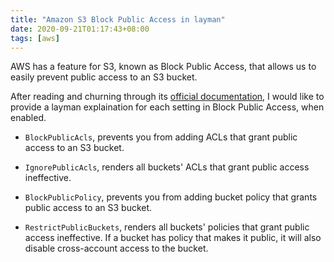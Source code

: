 ```yaml
---
title: "Amazon S3 Block Public Access in layman"
date: 2020-09-21T01:17:43+08:00
tags: [aws]
---
```

AWS has a feature for S3, known as Block Public Access, that allows us to easily prevent public access to an S3 bucket.

After reading and churning through its [official documentation](https://docs.aws.amazon.com/AmazonS3/latest/dev/access-control-block-public-access.html), I would like to provide a layman explaination for each setting in Block Public Access, when enabled.

  - `BlockPublicAcls`, prevents you from adding ACLs that grant public access to an S3 bucket.

  - `IgnorePublicAcls`, renders all buckets' ACLs that grant public access ineffective.

  - `BlockPublicPolicy`, prevents you from adding bucket policy that grants public access to an S3 bucket.

  - `RestrictPublicBuckets`, renders all buckets' policies that grant public access ineffective. If a bucket has policy that makes it public, it will also disable cross-account access to the bucket.
